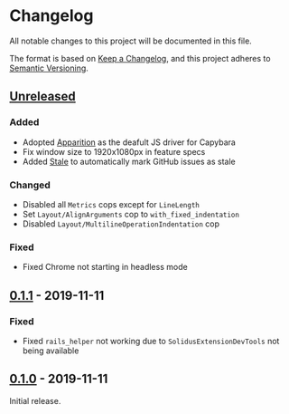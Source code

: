 # Changelog

All notable changes to this project will be documented in this file.

The format is based on [Keep a Changelog](https://keepachangelog.com/en/1.0.0/), and this project
adheres to [Semantic Versioning](https://semver.org/spec/v2.0.0.html).

## [Unreleased]

### Added

- Adopted [Apparition](https://github.com/twalpole/apparition) as the deafult JS driver for Capybara
- Fix window size to 1920x1080px in feature specs
- Added [Stale](https://github.com/apps/stale) to automatically mark GitHub issues as stale

### Changed

- Disabled all `Metrics` cops except for `LineLength`
- Set `Layout/AlignArguments` cop to `with_fixed_indentation`
- Disabled `Layout/MultilineOperationIndentation` cop

### Fixed

- Fixed Chrome not starting in headless mode

## [0.1.1] - 2019-11-11

### Fixed

- Fixed `rails_helper` not working due to `SolidusExtensionDevTools` not being available

## [0.1.0] - 2019-11-11

Initial release.

[Unreleased]: https://github.com/solidusio-contrib/solidus_extension_dev_tools/compare/v0.1.1...HEAD
[0.1.1]: https://github.com/solidusio-contrib/solidus_extension_dev_tools/compare/v0.1.0...v0.1.1
[0.1.0]: https://github.com/solidusio-contrib/solidus_extension_dev_tools/releases/tag/v0.1.0
